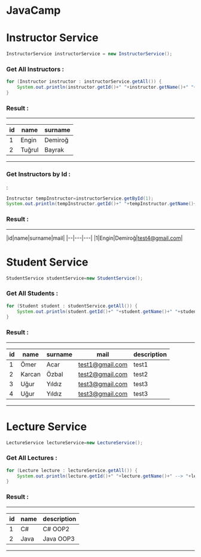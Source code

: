 # JavaCamp 

# Instructor Service
```Java
InstructorService instructorService = new InstructorService();
```
### Get All Instructors : 
```Java
for (Instructor instructor : instructorService.getAll()) {
	System.out.println(instructor.getId()+" "+instructor.getName()+" "+instructor.getSurname());
}
 ```

### Result : 
-------------------------

|id|name|surname|
|--|---|---|
|1|Engin|Demiroğ|
|2|Tuğrul|Bayrak|

-------------------------


### Get Instructors by Id :
 : 
```Java
Instructor tempInstructor=instructorService.getById(1);
System.out.println(tempInstructor.getId()+" "+tempInstructor.getName()+" "+tempInstructor.getSurname()+" "+tempInstructor.getMail());
 ```

### Result : 
-------------------------

|id|name|surname|mail|
|--|---|---|
|1|Engin|Demiroğ|test4@gmail.com|


# Student Service
```Java
StudentService studentService=new StudentService();
```
### Get All Students : 
```Java
for (Student student : studentService.getAll()) {
	System.out.println(student.getId()+" "+student.getName()+" "+student.getSurname()+" "+student.getMail());
}
 ```

### Result : 
-------------------------

|id|name|surname|mail|description|
|--|---|---|---|---|
|1|Ömer|Acar|test1@gmail.com|test1|
|2|Karcan|Özbal|test2@gmail.com|test2|
|3|Uğur|Yıldız|test3@gmail.com|test3|
|4|Uğur|Yıldız|test3@gmail.com|test3|

-------------------------

# Lecture Service
```Java
LectureService lectureService=new LectureService();
```
### Get All Lectures : 
```Java
for (Lecture lecture : lectureService.getAll()) {
	System.out.println(lecture.getId()+" "+lecture.getName()+" --> "+lecture.getDescription());
}
 ```

### Result : 
-------------------------

|id|name|description|
|--|---|---|
|1|C#|C# OOP2|
|2|Java|Java OOP3|

-------------------------





